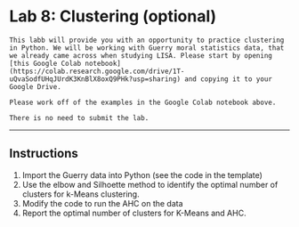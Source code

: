 # Lab 8: Clustering (optional) 

````{caution}
This labb will provide you with an opportunity to practice clustering in Python. We will be working with Guerry moral statistics data, that we already came across when studying LISA. Please start by opening [this Google Colab notebook](https://colab.research.google.com/drive/1T-uQvaSodfUHqJUrdK3KnBlX8oxQ9PHk?usp=sharing) and copying it to your Google Drive. 
````

````{important}
Please work off of the examples in the Google Colab notebook above. 
````

````{warning}
There is no need to submit the lab.
````

--- 

## Instructions 

1. Import the Guerry data into Python (see the code in the template) 
2. Use the elbow and Silhoette method to identify the optimal number of clusters for k-Means clustering. 
3. Modify the code to run the AHC on the data
4. Report the optimal number of clusters for K-Means and AHC. 